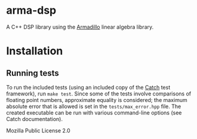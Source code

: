 # arma-dsp

A C++ DSP library using the [Armadillo](http://arma.sourceforge.net/) linear algebra library.

# Installation

## Running tests

To run the included tests (using an included copy of the [Catch](https://github.com/philsquared/Catch) test framework), run `make test`. Since some of the tests involve comparisons of floating point numbers, approximate equality is considered; the maximum absolute error that is allowed is set in the `tests/max_error.hpp` file. The created executable can be run with various command-line options (see Catch documentation).

Mozilla Public License 2.0